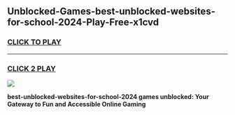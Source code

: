 
## Unblocked-Games-best-unblocked-websites-for-school-2024-Play-Free-x1cvd
<h3>
<a href="https://premium76.site?title=best-unblocked-websites-for-school-2024&ref=18A1">CLICK TO PLAY</a></h3>
<hr>

<h3>
<a href="https://premium76.site?title=best-unblocked-websites-for-school-2024&ref=18A1">CLICK 2 PLAY</a>
  
</h3>

<a href="https://premium76.site?title=best-unblocked-websites-for-school-2024&ref=18A1"><img src="https://clearcache.store/games.png"></a>


**best-unblocked-websites-for-school-2024 games unblocked: Your Gateway to Fun and Accessible Online Gaming**
